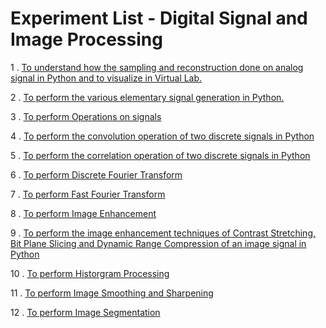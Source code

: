 # Experiment List - Digital Signal and Image Processing

1 . [To understand how the sampling and reconstruction done on analog signal in Python and to visualize in Virtual Lab.](https://github.com/HarshOza36/SEM_7/blob/master/DSIP%20Lab/Exp_01.ipynb)

2 . [To perform the various elementary signal generation in Python.](https://github.com/HarshOza36/SEM_7/blob/master/DSIP%20Lab/Exp_02.ipynb)

3 . [To perform Operations on signals](https://github.com/HarshOza36/SEM_7/blob/master/DSIP%20Lab/Exp_03.ipynb)

4 . [To perform the convolution operation of two discrete signals in Python](https://github.com/HarshOza36/SEM_7/blob/master/DSIP%20Lab/Exp_04.ipynb)

5 . [To perform the correlation operation of two discrete signals in Python](https://github.com/HarshOza36/SEM_7/blob/master/DSIP%20Lab/Exp_05.ipynb)

6 . [To perform Discrete Fourier Transform](https://github.com/HarshOza36/SEM_7/blob/master/DSIP%20Lab/Exp_06.ipynb)

7 . [To perform Fast Fourier Transform](https://github.com/HarshOza36/SEM_7/blob/master/DSIP%20Lab/Exp_07.ipynb)

8 . [To perform Image Enhancement](https://github.com/HarshOza36/SEM_7/blob/master/DSIP%20Lab/Exp_08.ipynb)

9 . [To perform the image enhancement techniques of Contrast Stretching, Bit Plane Slicing and Dynamic Range Compression of an image signal in Python]()

10 . [To perform Historgram Processing]()

11 . [To perform Image Smoothing and Sharpening]()

12 . [To perform Image Segmentation]()
